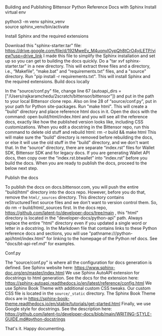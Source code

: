Building and Publishing Bittensor Python Reference Docs with Sphinx
Install virtual env

python3 -m venv sphinx_venv  
source sphinx_venv/bin/activate

Install Sphinx and the required extensions

Download this "sphinx-starter.tar" file: https://drive.google.com/file/d/192MweEv_M4uonylOypQh8tCrO4yjLETP/view?usp=drive_link I made this file to simplify the Sphinx installation and set up so you can get to building the docs quickly.
Do a "tar xvf sphinx-starter.tar" in a new directory. This will extract three files and a directory, i.e., “Makefile”, “make.bat” and “requirements.txt” files, and a "source" directory.
Run "pip install -r requirements.txt". This will install Sphinx and the required extensions.
Build docs locally

In the "source/conf.py" file, change line 67 (autoapi_dirs = ["/Users/rajkaramchedu/2scratch/bittensor/bittensor"]) and put in the path to your local Bittensor clone repo.
Also on line 28 of “source/conf.py”, put in your path for Python site-packages.
Run "make html". This will create a "build" directory and place reference html docs in it.
Open the docs with the command: open build/html/index.html and you will see all the reference docs, exactly like how the published version looks like, including CSS customizations.
When you edit a docstring in the Bittensor repo, run this command to delete old stuff and rebuild html: rm -r build && make html This will make sure the "build" directory is removed before rebuilding the docs, or else it will use the old stuff in the "build" directory, and we don't want that.
In the “source” directory, there are separate “index.rst” files for Wallet SDK, Bittensor SDK and for legacy docs. If you are generating Wallet API docs, then copy over the “index.rst.btwallet” into “index.rst” before you build the docs.
When you are ready to publish the docs, proceed to the below next step.

Publish the docs

To publish the docs on docs.bittensor.com, you will push the entire "build/html" directory into the docs repo. However, before you do that, remove the `html/_sources` directory. This directory contains reStructuredText source files and we don't want to version control them. So, do rm -r build/html/\_sources first.
In the docs repo, https://github.com/latent-to/developer-docs/tree/main , this "html" directory is located in the "developer-docs/python-api" path. Always replace the entire "html" directory even if you updated a single word or letter in a docstring.
In the Markdown file that contains links to these Python reference docs and sections, you will use "pathname:///python-api/html/index.html" for linking to the homepage of the Python ref docs. See "docs/bt-api-ref.md" for examples.

Conf.py

The "source/conf.py" is where all the configuration for docs generation is defined.
See Sphinx website here: https://www.sphinx-doc.org/en/master/index.html
We use Sphinx AutoAPI extension for docstrings to html generation. See the docs for the extension here: https://sphinx-autoapi.readthedocs.io/en/latest/reference/config.html
We use Sphinx Book Theme with additional custom CSS tweaks. Our custom CSS file is located in the `source/_static` directory. The Sphinx Book Theme docs are in https://sphinx-book-theme.readthedocs.io/en/stable/tutorials/get-started.html
Finally, we use Google style for docstrings. See the description here: https://github.com/latent-to/developer-docs/blob/main/WRITING-STYLE-GUIDE.md#python-docstrings

That's it. Happy documenting.
